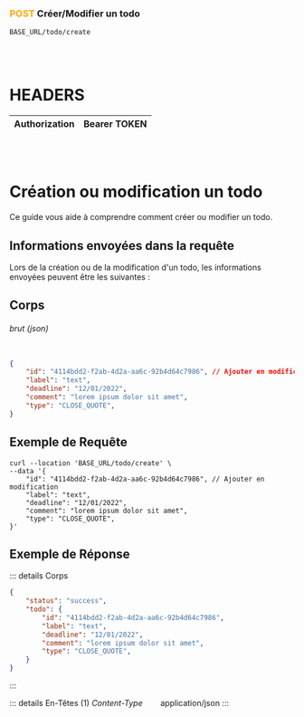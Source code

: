 ### <span style="color:orange">POST</span> Créer/Modifier un todo

````
BASE_URL/todo/create
````

<br/> <br/> 

# HEADERS

| Authorization | Bearer TOKEN |
| ------------- | -----------  |

<br/> <br/>

# Création ou modification un todo
Ce guide vous aide à comprendre comment créer ou modifier un todo.


## Informations envoyées dans la requête

Lors de la création ou de la modification d'un todo, les informations envoyées peuvent être les suivantes :


## Corps

###### brut (json)


```json

{
    "id": "4114bdd2-f2ab-4d2a-aa6c-92b4d64c7986", // Ajouter en modification
    "label": "text",
    "deadline": "12/01/2022",
    "comment": "lorem ipsum dolor sit amet",
    "type": "CLOSE_QUOTE",
}
```

## Exemple de Requête

```curl
curl --location 'BASE_URL/todo/create' \
--data '{
    "id": "4114bdd2-f2ab-4d2a-aa6c-92b4d64c7986", // Ajouter en modification
    "label": "text",
    "deadline": "12/01/2022",
    "comment": "lorem ipsum dolor sit amet",
    "type": "CLOSE_QUOTE",
}'

```


## Exemple de Réponse

::: details Corps  

```json
{
    "status": "success",
    "todo": {
        "id": "4114bdd2-f2ab-4d2a-aa6c-92b4d64c7986", 
        "label": "text",
        "deadline": "12/01/2022",
        "comment": "lorem ipsum dolor sit amet",
        "type": "CLOSE_QUOTE",
    }
}
```
:::


::: details En-Têtes (1)
 *Content-Type*    &nbsp;&nbsp;&nbsp;&nbsp;&nbsp;&nbsp;     application/json
:::
